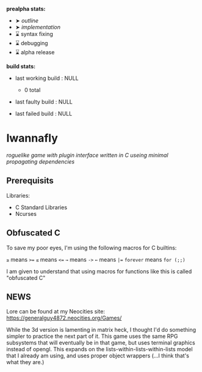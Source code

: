 **prealpha stats:**
- ➤ *outline*
- ➤ *implementation*
- ⌛ syntax fixing
- ⌛ debugging
- ⌛ alpha release

**build stats:**
- last working build : NULL
	- 0 total

- last faulty build : NULL
- last failed build : NULL

Iwannafly
=========
*roguelike game with plugin interface written in C useing minimal propagating dependencies*

Prerequisits
------------

Libraries:

- C Standard Libraries
- Ncurses

Obfuscated C
------------

To save my poor eyes, I'm using the following macros for C builtins:

<CODE>≥</CODE> means <CODE>\>=</CODE>
<CODE>≤</CODE> means <CODE>\<=</CODE>
<CODE>→</CODE> means <CODE>-\></CODE>
<CODE>←</CODE> means <CODE>|=</CODE>
<CODE>forever</CODE> means <CODE>for (;;)</CODE>

I am given to understand that using macros for functions like this
is called "obfuscated C"

NEWS
----

Lore can be found at my Neocities site: https://generalguy4872.neocities.org/Games/

While the 3d version is lamenting in matrix heck, I thought I'd do something simpler to practice the next part of it. This game uses the same RPG subsystems that will eventually be in that game, but uses terminal graphics instead of opengl. This expands on the lists-within-lists-within-lists model that I already am using, and uses proper object wrappers (...I think that's what they are.)
